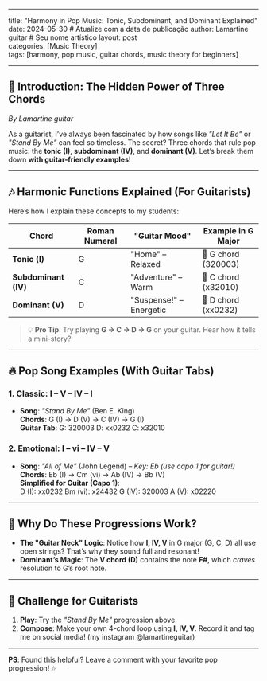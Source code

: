   ---
title: "Harmony in Pop Music: Tonic, Subdominant, and Dominant Explained"
date: 2024-05-30  # Atualize com a data de publicação
author: Lamartine guitar  # Seu nome artístico
layout: post  
categories: [Music Theory]  
tags: [harmony, pop music, guitar chords, music theory for beginners]  

---

## **🎸 Introduction: The Hidden Power of Three Chords**  
*By Lamartine guitar*  

As a guitarist, I’ve always been fascinated by how songs like *"Let It Be"* or *"Stand By Me"* can feel so timeless. The secret? Three chords that rule pop music: the **tonic (I)**, **subdominant (IV)**, and **dominant (V)**. Let’s break them down **with guitar-friendly examples**!

---

## **🎶 Harmonic Functions Explained (For Guitarists)**  
Here’s how I explain these concepts to my students:  

| Chord       | Roman Numeral | "Guitar Mood"       | Example in **G Major** |
|-------------|---------------|---------------------|-----------------------|
| **Tonic (I)**    | G             | "Home" – Relaxed    | 🎸 G chord (320003)    |
| **Subdominant (IV)** | C         | "Adventure" – Warm  | 🎸 C chord (x32010)    |
| **Dominant (V)** | D             | "Suspense!" – Energetic | 🎸 D chord (xx0232) |

> 💡 **Pro Tip**: Try playing **G → C → D → G** on your guitar. Hear how it tells a mini-story?

---

## **🔥 Pop Song Examples (With Guitar Tabs)**  
### **1. Classic: I – V – IV – I**  
- **Song**: *"Stand By Me"* (Ben E. King)  
  **Chords**: G (I) → D (V) → C (IV) → G (I)  
  **Guitar Tab**:
G: 320003
D: xx0232
C: x32010

### **2. Emotional: I – vi – IV – V**  
- **Song**: *"All of Me"* (John Legend) – *Key: Eb (use capo 1 for guitar!)*  
**Chords**: Eb (I) → Cm (vi) → Ab (IV) → Bb (V)  
**Simplified for Guitar (Capo 1)**:  
D (I): xx0232
Bm (vi): x24432
G (IV): 320003
A (V): x02220



---

## **🤔 Why Do These Progressions Work?**  
- **The "Guitar Neck" Logic**: Notice how **I, IV, V** in G major (G, C, D) all use open strings? That’s why they sound full and resonant!  
- **Dominant’s Magic**: The **V chord (D)** contains the note **F#**, which *craves* resolution to G’s root note.  

---

## **🎯 Challenge for Guitarists**  
1. **Play**: Try the *"Stand By Me"* progression above.  
2. **Compose**: Make your own 4-chord loop using **I, IV, V**. Record it and tag me on social media!  (my instagram @lamartineguitar)

---

**PS**: Found this helpful? Leave a comment with your favorite pop progression! 🎶  

